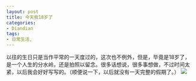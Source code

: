 ```yaml
---
layout: post
title: 今天我18岁了
categories:
- Diandian
tags:
- 日常生活, 
---
```

以往的生日只是当作平常的一天度过的，这次也不例外，但是，毕竟是18岁了，是一个人生的分水岭，还是拍照以留念。很多话想说，很多事想做，不过时间太紧，以后我会好好写写的。（顺便说一下，以后就没有一天完整的假期了。）
<img src="http://m3.img.srcdd.com/farm4/d/2012/0627/10/212860260464F7B7288241F05ACC25CE_B500_900_500_278.JPEG" />